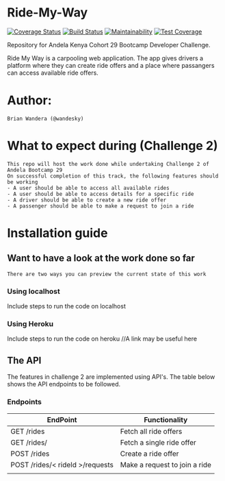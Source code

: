 # Ride-My-Way

[![Coverage Status](https://coveralls.io/repos/github/wandesky/lets-ride/badge.svg)](https://coveralls.io/github/wandesky/lets-ride)
[![Build Status](https://travis-ci.org/wandesky/lets-ride.svg?branch=develop)](https://travis-ci.org/wandesky/lets-ride)
[![Maintainability](https://api.codeclimate.com/v1/badges/cc2ab8ceaf068ba0bccd/maintainability)](https://codeclimate.com/github/wandesky/lets-ride/maintainability)
[![Test Coverage](https://api.codeclimate.com/v1/badges/cc2ab8ceaf068ba0bccd/test_coverage)](https://codeclimate.com/github/wandesky/lets-ride/test_coverage)

Repository for Andela Kenya Cohort 29 Bootcamp Developer Challenge.

Ride My Way is a carpooling web application.
The app gives drivers a platform where they can create ride offers and a place where passangers can access available ride offers.

# Author:
    Brian Wandera (@wandesky)

# What to expect during (Challenge 2)
    This repo will host the work done while undertaking Challenge 2 of Andela Bootcamp 29
    On successful completion of this track, the following features should be working
    - A user should be able to access all available rides
    - A user should be able to access details for a specific ride
    - A driver should be able to create a new ride offer
    - A passenger should be able to make a request to join a ride

# Installation guide
## Want to have a look at the work done so far

    There are two ways you can preview the current state of this work
### Using localhost
Include steps to run the code on localhost
### Using Heroku 
Include steps to run the code on heroku //A link may be useful here


## The API
The features in challenge 2 are implemented using API's. The table below shows the API endpoints to be followed.
### Endpoints

| EndPoint | Functionality |
| ------------- | ------------- |
| GET /rides | Fetch all ride offers  |
| GET /rides/<rideId> | Fetch a single ride offer  |
| POST /rides | Create a ride offer |
| POST /rides/< rideId >/requests | Make a request to join a ride |
|  |  |
